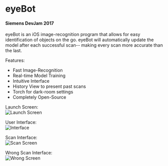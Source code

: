# eyeBot
#### Siemens DevJam 2017

eyeBot is an iOS image-recognition program that allows for easy identification of objects on the go. eyeBot will automatically update the model after each successful scan-- making every scan more accurate than the last.

Features:

* Fast Image-Recognition
* Real-time Model Training
* Intuitive Interface
* History View to present past scans
* Torch for dark-room settings
* Completely Open-Source


Launch Screen:  
![Launch Screen](http://imgur.com/7IdBd3o)  

User Interface:  
![Interface](http://imgur.com/0qGe9yU) 

Scan Interface:   
![Scan Screen](http://imgur.com/E8TGX4T)

Wrong Scan Interface:  
![Wrong Screen](http://imgur.com/noEBPdK)